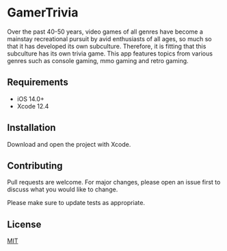 # GamerTrivia
Over the past 40-50 years, video games of all genres have become a mainstay recreational pursuit by avid enthusiasts of all ages, so much so that it has developed its own subculture. Therefore, it is fitting that this subculture has its own trivia game. This app features topics from various genres such as console gaming, mmo gaming and retro gaming. 

## Requirements
- iOS 14.0+
- Xcode 12.4

## Installation
Download and open the project with Xcode.

## Contributing
Pull requests are welcome. For major changes, please open an issue first to discuss what you would like to change.

Please make sure to update tests as appropriate.

## License
[MIT](https://choosealicense.com/licenses/mit/)


